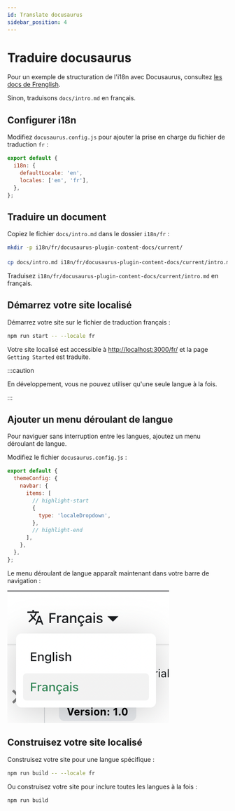 ```yaml
---
id: Translate docusaurus
sidebar_position: 4
---
```


# Traduire docusaurus

Pour un exemple de structuration de l'i18n avec Docusaurus, consultez [les docs de Frenglish](https://github.com/viv-cheung/frenglish-docs).

Sinon, traduisons `docs/intro.md` en français.

## Configurer i18n

Modifiez `docusaurus.config.js` pour ajouter la prise en charge du fichier de traduction `fr` :

```js title="docusaurus.config.js"
export default {
  i18n: {
    defaultLocale: 'en',
    locales: ['en', 'fr'],
  },
};
```

## Traduire un document

Copiez le fichier `docs/intro.md` dans le dossier `i18n/fr` :

```bash
mkdir -p i18n/fr/docusaurus-plugin-content-docs/current/

cp docs/intro.md i18n/fr/docusaurus-plugin-content-docs/current/intro.md
```

Traduisez `i18n/fr/docusaurus-plugin-content-docs/current/intro.md` en français.

## Démarrez votre site localisé

Démarrez votre site sur le fichier de traduction français :

```bash
npm run start -- --locale fr
```

Votre site localisé est accessible à [http://localhost:3000/fr/](http://localhost:3000/fr/) et la page `Getting Started` est traduite.

:::caution

En développement, vous ne pouvez utiliser qu'une seule langue à la fois.

:::

## Ajouter un menu déroulant de langue

Pour naviguer sans interruption entre les langues, ajoutez un menu déroulant de langue.

Modifiez le fichier `docusaurus.config.js` :

```js title="docusaurus.config.js"
export default {
  themeConfig: {
    navbar: {
      items: [
        // highlight-start
        {
          type: 'localeDropdown',
        },
        // highlight-end
      ],
    },
  },
};
```

Le menu déroulant de langue apparaît maintenant dans votre barre de navigation :

![Menu déroulant de langue](./img/localeDropdown.png)

## Construisez votre site localisé

Construisez votre site pour une langue spécifique :

```bash
npm run build -- --locale fr
```

Ou construisez votre site pour inclure toutes les langues à la fois :

```bash
npm run build
```